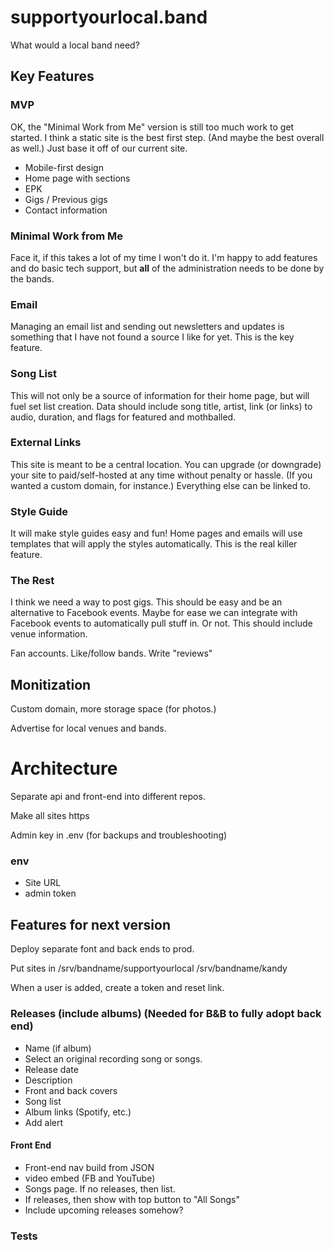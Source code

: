 # supportyourlocal.band

What would a local band need?

## Key Features

### MVP

OK, the "Minimal Work from Me" version is still too much work to get started. I think a static site is the best first step. (And maybe the best overall as well.) Just base it off of our current site.

* Mobile-first design
* Home page with sections
* EPK
* Gigs / Previous gigs
* Contact information

### Minimal Work from Me

Face it, if this takes a lot of my time I won't do it. I'm happy to add features and do basic tech support, but **all** of the administration needs to be done by the bands.

### Email

Managing an email list and sending out newsletters and updates is something that I have not found a source I like for yet. This is the key feature.

### Song List

This will not only be a source of information for their home page, but will fuel set list creation. Data should include song title, artist, link (or links) to audio, duration, and flags for featured and mothballed.

### External Links

This site is meant to be a central location. You can upgrade (or downgrade) your site to paid/self-hosted at any time without penalty or hassle. (If you wanted a custom domain, for instance.) Everything else can be linked to.

### Style Guide

It will make style guides easy and fun! Home pages and emails will use templates that will apply the styles automatically. This is the real killer feature.

### The Rest

I think we need a way to post gigs. This should be easy and be an alternative to Facebook events. Maybe for ease we can integrate with Facebook events to automatically pull stuff in. Or not. This should include venue information.

Fan accounts. Like/follow bands. Write "reviews"

## Monitization

Custom domain, more storage space (for photos.)

Advertise for local venues and bands.

# Architecture

Separate api and front-end into different repos.

Make all sites https

Admin key in .env (for backups and troubleshooting)

### env

* Site URL
* admin token

## Features for next version

Deploy separate font and back ends to prod.

Put sites in /srv/bandname/supportyourlocal /srv/bandname/kandy

When a user is added, create a token and reset link.

### Releases (include albums) (Needed for B&B to fully adopt back end)

* Name (if album)
* Select an original recording song or songs.
* Release date
* Description
* Front and back covers
* Song list
* Album links (Spotify, etc.)
* Add alert

#### Front End

* Front-end nav build from JSON
* video embed (FB and YouTube)
* Songs page. If no releases, then list.
* If releases, then show with top button to "All Songs"
* Include upcoming releases somehow?

### Tests
